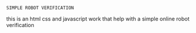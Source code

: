     SIMPLE ROBOT VERIFICATION

this is an html css and javascript work that help with a simple online robot verification